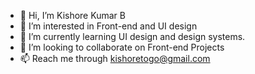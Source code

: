 - 👋 Hi, I’m Kishore Kumar B
- 👀 I’m interested in Front-end and UI design
- 🌱 I’m currently learning UI design and design systems.
- 💞️ I’m looking to collaborate on Front-end Projects
- 📫 Reach me through kishoretogo@gmail.com

<!---
kishoreKB98/kishoreKB98 is a ✨ special ✨ repository because its `README.md` (this file) appears on your GitHub profile.
You can click the Preview link to take a look at your changes.
--->
